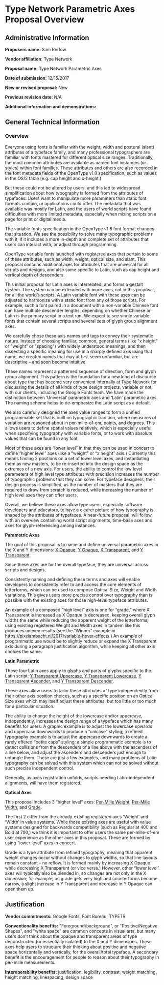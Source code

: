 # Type Network Parametric Axes Proposal Overview

## Administrative Information
**Proposers name:** Sam Berlow

**Vendor affiliation:** Type Network

**Proposal name:** Type Network Parametric Axes

**Date of submission:** 12/15/2017

**New or revised proposal:** New

**Previous revision date:** N/A

**Additional information and demonstrations:**

## General Technical Information

### Overview

Everyone using fonts is familiar with the weight, width and postural (slant) attributes of a typeface family, and many professional typographers are familiar with fonts mastered for different optical size ranges. Traditionally, the most common attributes are available as named font instances (or styles) within font families. These attributes and others are also recorded in the font metadata fields of the OpenType v1.0 specification, such as values in the OS/2 table (e.g. cap height and x-height.)

But these could not be altered by users, and this led to widespread simplification about how typography is formed from the attributes of typefaces. Users want to manipulate more parameters than static font formats contain, or applications could offer. The metadata that was available was mostly for Latin, and the users of world scripts have found difficulties with more limited metadata, especially when mixing scripts on a page for print or digital media.

The variable fonts specification in the OpenType v1.8 font format changes that situation. We see the possibility to solve many typographic problems with it, if it includes a more in-depth and complete set of attributes that users can interact with, or adjust through programming.

 OpenType variable fonts launched with registered axes that pertain to some of these attributes, such as width, weight, optical size, and slant. This proposal contains additional axes for attributes that are universal for all scripts and designs, and also some specific to Latin, such as cap height and vertical depth of descenders.

This initial proposal for Latin axes  is interrelated, and forms a gestalt system. The system can be extended with more axes, not in this proposal, for all the world’s scripts. A Latin variable font with these axes can be adjusted to harmonize with a static font from any of those scripts. For example, such a font paired in a document with a non-variable Chinese font can have multiple descender lengths, depending on whether Chinese or Latin is the primary script in a text run. We expect to see single variable fonts that contain several scripts and several sets of glyph group alignment axes.

We carefully chose these axis names and tags to convey their systematic nature. Instead of choosing familiar, common, general terms (like "x height" or "weight" or "spacing") with widely understood meanings, and then dissecting a specific meaning for use in a sharply defined axis using that name, we created names that may at first seem unfamiliar, but are descriptive – and soon become intuitive. 

These names represent a patterned sequence of direction, form and glyph group alignment. This pattern is the foundation for a new kind of discourse about type that has become very convenient internally at Type Network for discussing the details of all kinds of type design projects, variable or not, with our clients, including the Google Fonts team. We have made the distinction between ‘Universal’ parametric axes and ‘Latin’ parametric axes. The naming scheme helps to de-emphasize the Latin script as a default.

We also carefully designed the axes value ranges to form a unified programmable set that is built on typographic tradition, where measures of variation are reasoned about in per-mille-of-em, points, and degrees. This allows users to define spatial values relatively, which is especially useful when specifying typography with variable fonts, or to work with absolute values that can be found in any font.

Most of these axes are “lower level” in that they can be used in concert to define “higher level” axes (like a “weight” or “x height” axis.) Currently this means finding 2 positions on a set of lower level axes, and instantiating them as new masters, to be re-inserted into the design space as the extremes of a new axis. For users, the ability to control the low level parameters of high level type attributes with precision increases the number of typographic problems that they can solve. For typeface designers, their design process is simplified, as the number of masters that they are required to draw from scratch is reduced, while increasing the number of high level axes they can offer users.

Overall, we believe these axes allow type users, especially software developers and educators, to have a clearer picture of how typography is shaped by the attributes of typefaces. A near-future proposal, will follow with an overview containing world script alignments, time-base axes and axes for glyph-referencing among instances.

**Parametric Axes**

The goal of this proposal is to name and define universal parametric axes in the X and Y
dimensions: [X Opaque](ProposalSummary_xopq.md), [Y Opaque](ProposalSummary_yopq.md),
[X Transparent](ProposalSummary_xtra.md), and [Y Transparent](ProposalSummary_ytra.md).

Since these axes are for the overall typeface, they are universal across scripts and designs.

Consistently naming and defining these terms and axes will enable developers to consistently refer to and access the core elements of letterforms, which can be used to compose Optical Size, Weight and Width variations. This gives users more precise control over typography than is possible with the existing axes for those high-level typeface attributes.

An example of a composed “high level” axis is one for “grade,” where X Transparent is increased as X Opaque is decreased, keeping overall glyph widths the same while reducing the apparent weight of the letterforms; using existing registered Weight and Width axes in tandem like this produces uneven results (see the “Winner” example in https://pixelambacht.nl/2017/variable-hover-effects.) An example of programmatic use would be to slightly reduce or expand the X Transparent axis during a paragraph justification algorithm, while keeping all other axis choices the same.

**Latin Parametric**

These four Latin axes apply to glyphs and parts of glyphs specific to the Latin script:
[Y Transparent Uppercase](ProposalSummary_ytuc.md), [Y Transparent Lowercase](ProposalSummary_ytlc.md),
[Y Transparent Ascender](ProposalSummary_ytas.md), and [Y Transparent Descender](ProposalSummary_ytde.md).

These axes allow users to tailor these attributes of type independently from their other axis position choices, such as a specific position on an Optical Size axes which may itself adjust these attributes, but too little or too much for a particular situation.

The ability to change the height of the lowercase and/or uppercase, independently, increases the design range of a typeface which has many benefits for users. A graphic example is to adjust the lowercase upwards and uppercase downwards to produce a “unicase” styling; a refined typography example is to adjust the uppercase downwards to create a rarely offered “petite caps” styling; a simple programmatic example is to detect collisions from the descenders of a line above with the ascenders of a line below, and adjust the ascenders and descenders just enough to untangle them. These are just a few examples, and many problems of Latin typography can be solved with this system which can not be solved without such precise independent control.

Generally, as axes registration unfolds, scripts needing Latin-independent alignments, will have them registered.

**Optical Axes**

This proposal includes 3 “higher level” axes: [Per-Mille Weight](ProposalSummary_pwht.md),
[Per-Mille Width](ProposalSummary_pwth.md), and [Grade](ProposalSummary_grad.md). 

The first 2 differ from the already-existing registered axes ‘Weight’ and ‘Width’ in value systems. While those existing axes are useful with value systems designed for backwards compatibility (such as Regular at 400 and Bold at 700,) we think it is important to offer users the same per-mille-of-em user experience as the other axes in this proposal. These are formed by using “lower level” axes in concert.

Grade is a type attribute from refined typography, meaning that apparent weight changes occur without changes to glyph widths, so that line layouts remain constant – no reflow. It is formed mainly by increasing X Opaque while decreasing X Transparent (or vice versa.) However, other “lower level” axes will typically also be blended in, so changes are not only in the X dimension; for example, as grade gets very high and counterforms become narrow, a slight increase in Y Transparent and decrease in Y Opaque can open them up. 


## Justification

**Vendor commitments:** Google Fonts, Font Bureau, TYPETR

**Conventionality benefits:** "Foreground/background", or "Positive/Negative Shapes", and "white space" are common concepts in visual arts, but many users don't think about the opaque and transparent areas of type deconstructed (or essentially isolated) to the X and Y dimensions. These axes help users to structure their thinking about positive and negative space horizontally and vertically, for the overall/total typeface. A secondary benefit is the encouragement for people to reason about their typography in per-mille measurements.

**Interoperability benefits:** justification, legibility, contrast, weight matching, height matching, linespacing, design space

